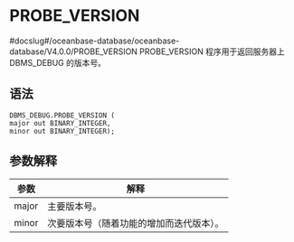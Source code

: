 PROBE_VERSION 
==================================
#docslug#/oceanbase-database/oceanbase-database/V4.0.0/PROBE_VERSION
PROBE_VERSION 程序用于返回服务器上 DBMS_DEBUG 的版本号。

语法 
-----------

```unknow
DBMS_DEBUG.PROBE_VERSION (
major out BINARY_INTEGER,
minor out BINARY_INTEGER);
```



参数解释 
-------------



| **参数** |        **解释**        |
|--------|----------------------|
| major  | 主要版本号。               |
| minor  | 次要版本号（随着功能的增加而迭代版本）。 |



